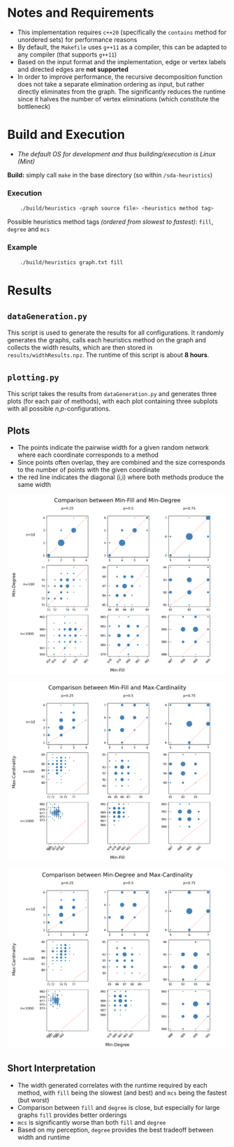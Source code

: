 # Notes and Requirements
- This implementation requires `c++20` (specifically the `contains` method for unordered sets) for performance reasons
- By default, the `Makefile` uses `g++11` as a compiler, this can be adapted to any compiler (that supports `g++11`)
- Based on the input format and the implementation, edge or vertex labels and directed edges are **not supported**
- In order to improve performance, the recursive decomposition function does not take a separate elimination ordering as input, but rather directly eliminates from the graph. The significantly reduces the runtime since it halves the number of vertex eliminations (which constitute the bottleneck)


# Build and Execution
- *The default OS for development and thus building/execution is Linux (Mint)*

**Build:** simply call `make` in the base directory (so within `/sda-heuristics`)

### Execution
```bash
    ./build/heuristics <graph source file> <heuristics method tag>
```
Possible heuristics method tags *(ordered from slowest to fastest)*: `fill`, `degree` and `mcs`

### Example
```shell
    ./build/heuristics graph.txt fill
```


# Results
## `dataGeneration.py` 
This script is used to generate the results for all configurations. It randomly generates the graphs, calls each heuristics method on the graph and collects the width results, which are then stored in `results/widthResults.npz`. The runtime of this script is about **8 hours**.

## `plotting.py`
This script takes the results from `dataGeneration.py` and generates three plots (for each pair of methods), with each plot containing three subplots with all possible *n,p*-configurations.

## Plots
- The points indicate the pairwise width for a given random network where each coordinate corresponds to a method
- Since points often overlap, they are combined and the size corresponds to the number of points with the given coordinate
- the red line indicates the diagonal (i,i) where both methods produce the same width

![](plots/comparison_fill-degree.png)

![](plots/comparison_fill-mcs.png)

![](plots/comparison_degree-mcs.png)


## Short Interpretation
- The width generated correlates with the runtime required by each method, with `fill` being the slowest (and best) and `mcs` being the fastest (but worst)
- Comparison between `fill` and `degree` is close, but especially for large graphs `fill` provides better orderings
- `mcs` is significantly worse than both `fill` and `degree` 
- Based on my perception, `degree` provides the best tradeoff between width and runtime